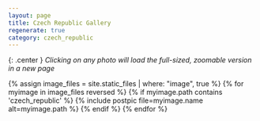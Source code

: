 ```yaml
---
layout: page
title: Czech Republic Gallery
regenerate: true
category: czech_republic
---
```

{: .center }
*Clicking on any photo will load the full-sized, zoomable version in a new page*

{% assign image_files = site.static_files | where: "image", true %}
{% for myimage in image_files reversed %}
  {% if myimage.path contains 'czech_republic' %}
  {% include postpic file=myimage.name alt=myimage.path %}
  {% endif %}
{% endfor %}
